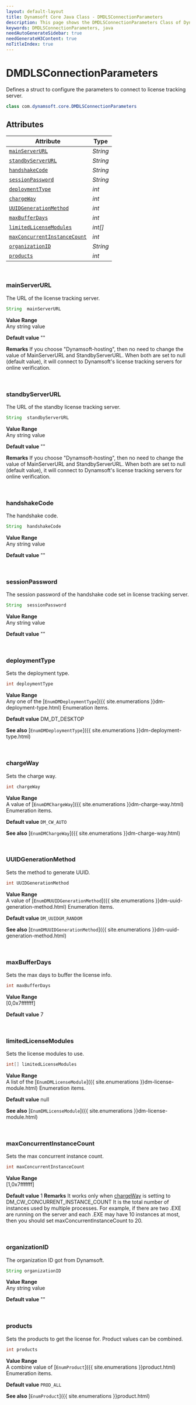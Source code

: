 ```yaml
---
layout: default-layout
title: Dynamsoft Core Java Class - DMDLSConnectionParameters
description: This page shows the DMDLSConnectionParameters Class of Dynamsoft Core for Java Language.
keywords: DMDLSConnectionParameters, java
needAutoGenerateSidebar: true
needGenerateH3Content: true
noTitleIndex: true
---
```



# DMDLSConnectionParameters
Defines a struct to configure the parameters to connect to license tracking server.  

```java
class com.dynamsoft.core.DMDLSConnectionParameters
```  

## Attributes
    
| Attribute | Type |
|---------- | ---- |
| [`mainServerURL`](#mainserverurl) | *String* |
| [`standbyServerURL`](#standbyserverurl) | *String* |
| [`handshakeCode`](#handshakecode) | *String* |
| [`sessionPassword`](#sessionpassword) | *String* |
| [`deploymentType`](#deploymenttype) | *int* |
| [`chargeWay`](#chargeway) | *int* |
| [`UUIDGenerationMethod`](#uuidgenerationmethod) | *int* |
| [`maxBufferDays`](#maxbufferdays) | *int* |
| [`limitedLicenseModules`](#limitedlicensemodules) | *int[]* |
| [`maxConcurrentInstanceCount`](#maxconcurrentinstancecount) | *int* |
| [`organizationID`](#organizationid) | *String* |
| [`products`](#products) | *int* |


&nbsp;

### mainServerURL
The URL of the license tracking server.
```java
String  mainServerURL
```
**Value Range**   
    Any string value   
      
**Default value**
    ""

**Remarks** 
    If you choose "Dynamsoft-hosting", then no need to change the value of MainServerURL and StandbyServerURL. When both are set to null (default value), it will connect to Dynamsoft's license tracking servers for online verification.   


&nbsp;

### standbyServerURL
The URL of the standby license tracking server.
```java
String  standbyServerURL
```
**Value Range**   
    Any string value   
      
**Default value**
    ""

**Remarks** 
    If you choose "Dynamsoft-hosting", then no need to change the value of MainServerURL and StandbyServerURL. When both are set to null (default value), it will connect to Dynamsoft's license tracking servers for online verification.   


&nbsp;

### handshakeCode
The handshake code.
```java
String  handshakeCode
```
**Value Range**   
    Any string value   
      
**Default value**
    ""

&nbsp;

### sessionPassword
The session password of the handshake code set in license tracking server.
```java
String  sessionPassword
```
**Value Range**   
    Any string value   
      
**Default value**
    ""

&nbsp;

### deploymentType

Sets the deployment type.

```java
int deploymentType
```

**Value Range**   
    Any one of the [`EnumDMDeploymentType`]({{ site.enumerations }}dm-deployment-type.html) Enumeration items.   
      
**Default value**
    DM_DT_DESKTOP   
    
**See also**
    [`EnumDMDeploymentType`]({{ site.enumerations }}dm-deployment-type.html)  


&nbsp;

### chargeWay
Sets the charge way.
```java
int chargeWay
```
**Value Range**   
    A value of [`EnumDMChargeWay`]({{ site.enumerations }}dm-charge-way.html) Enumeration items.
      
**Default value**
    `DM_CW_AUTO`
    
**See also**
    [`EnumDMChargeWay`]({{ site.enumerations }}dm-charge-way.html)
      

&nbsp;

### UUIDGenerationMethod
Sets the method to generate UUID.
```java
int UUIDGenerationMethod
```
**Value Range**   
    A value of [`EnumDMUUIDGenerationMethod`]({{ site.enumerations }}dm-uuid-generation-method.html) Enumeration items.
      
**Default value**
    `DM_UUIDGM_RANDOM`
    
**See also**
    [`EnumDMUUIDGenerationMethod`]({{ site.enumerations }}dm-uuid-generation-method.html)
      

&nbsp;

### maxBufferDays
Sets the max days to buffer the license info.
```java
int maxBufferDays
```
**Value Range**   
    [0,0x7fffffff]   
      
**Default value**
    7

&nbsp;

### limitedLicenseModules
Sets the license modules to use.
```java
int[] limitedLicenseModules
```
**Value Range**   
    A list of the [`EnumDMLicenseModule`]({{ site.enumerations }}dm-license-module.html) Enumeration items.   
      
**Default value**
    null
    
**See also**
    [`EnumDMLicenseModule`]({{ site.enumerations }}dm-license-module.html)    
      

&nbsp;

### maxConcurrentInstanceCount
Sets the max concurrent instance count.
```java
int maxConcurrentInstanceCount
```
**Value Range**   
    [1,0x7fffffff]   
      
**Default value**
    1
**Remarks** 
    It works only when [chargeWay](#chargeway) is setting to DM_CW_CONCURRENT_INSTANCE_COUNT
    It is the total number of instances used by multiple processes. For example, if there are two .EXE are running on the server and each .EXE may have 10 instances at most, then you should set maxConcurrentInstanceCount to 20.


&nbsp;

### organizationID
The organization ID got from Dynamsoft.
```java
String organizationID
```
**Value Range**   
    Any string value   
      
**Default value**
    ""

&nbsp;

### products
Sets the products to get the license for. Product values can be combined.
```java
int products
```
**Value Range**   
    A combine value of [`EnumProduct`]({{ site.enumerations }}product.html) Enumeration items.
      
**Default value**
    `PROD_ALL`
    
**See also**
    [`EnumProduct`]({{ site.enumerations }}product.html)